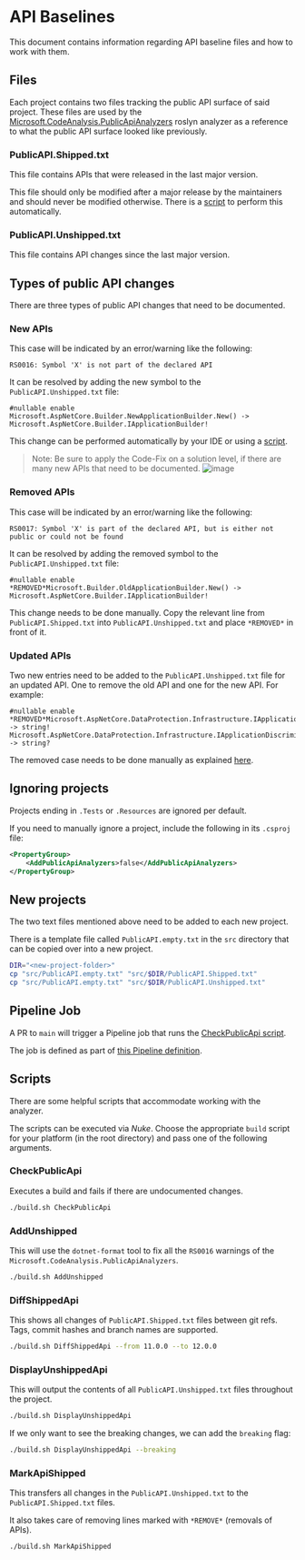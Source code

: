 # API Baselines

This document contains information regarding API baseline files and how to work with them.

## Files

Each project contains two files tracking the public API surface of said project. These files are used by the [Microsoft.CodeAnalysis.PublicApiAnalyzers](https://github.com/dotnet/roslyn-analyzers/blob/main/src/PublicApiAnalyzers) roslyn analyzer as a reference to what the public API surface looked like previously.

### PublicAPI.Shipped.txt

This file contains APIs that were released in the last major version.

This file should only be modified after a major release by the maintainers and should never be modified otherwise. There is a [script](#MarkApiShipped) to perform this automatically.

### PublicAPI.Unshipped.txt

This file contains API changes since the last major version.

## Types of public API changes

There are three types of public API changes that need to be documented.

### New APIs

This case will be indicated by an error/warning like the following:

```
RS0016: Symbol 'X' is not part of the declared API
```

It can be resolved by adding the new symbol to the `PublicAPI.Unshipped.txt` file:

```
#nullable enable
Microsoft.AspNetCore.Builder.NewApplicationBuilder.New() -> Microsoft.AspNetCore.Builder.IApplicationBuilder!
```

This change can be performed automatically by your IDE or using a [script](#AddUnshipped).

> Note: Be sure to apply the Code-Fix on a solution level, if there are many new APIs that need to be documented.
> ![image](https://user-images.githubusercontent.com/45513122/119241399-47bbbe80-bb56-11eb-9253-92e2878cd428.png)

### Removed APIs

This case will be indicated by an error/warning like the following:

```
RS0017: Symbol 'X' is part of the declared API, but is either not public or could not be found
```

It can be resolved by adding the removed symbol to the `PublicAPI.Unshipped.txt` file:

```
#nullable enable
*REMOVED*Microsoft.Builder.OldApplicationBuilder.New() -> Microsoft.AspNetCore.Builder.IApplicationBuilder!
```

This change needs to be done manually. Copy the relevant line from `PublicAPI.Shipped.txt` into `PublicAPI.Unshipped.txt` and place `*REMOVED*` in front of it.

### Updated APIs

Two new entries need to be added to the `PublicAPI.Unshipped.txt` file for an updated API. One to remove the old API and one for the new API. For example:

```
#nullable enable
*REMOVED*Microsoft.AspNetCore.DataProtection.Infrastructure.IApplicationDiscriminator.Discriminator.get -> string!
Microsoft.AspNetCore.DataProtection.Infrastructure.IApplicationDiscriminator.Discriminator.get -> string?
```

The removed case needs to be done manually as explained [here](#removed-apis).

## Ignoring projects

Projects ending in `.Tests` or `.Resources` are ignored per default.

If you need to manually ignore a project, include the following in its `.csproj` file:

```xml
<PropertyGroup>
    <AddPublicApiAnalyzers>false</AddPublicApiAnalyzers>
</PropertyGroup>
```

## New projects

The two text files mentioned above need to be added to each new project.

There is a template file called `PublicAPI.empty.txt` in the `src` directory that can be copied over into a new project.

```sh
DIR="<new-project-folder>"
cp "src/PublicAPI.empty.txt" "src/$DIR/PublicAPI.Shipped.txt"
cp "src/PublicAPI.empty.txt" "src/$DIR/PublicAPI.Unshipped.txt"
```

## Pipeline Job

A PR to `main` will trigger a Pipeline job that runs the [CheckPublicApi script](#CheckPublicApi).

The job is defined as part of [this Pipeline definition](./.github/workflows/check-public-api.yml).

## Scripts

There are some helpful scripts that accommodate working with the analyzer.

The scripts can be executed via _Nuke_. Choose the appropriate `build` script for your platform (in the root directory) and pass one of the following arguments.

### CheckPublicApi

Executes a build and fails if there are undocumented changes.

```bash
./build.sh CheckPublicApi
```

### AddUnshipped

This will use the `dotnet-format` tool to fix all the `RS0016` warnings of the `Microsoft.CodeAnalysis.PublicApiAnalyzers`.

```bash
./build.sh AddUnshipped
```

### DiffShippedApi

This shows all changes of `PublicAPI.Shipped.txt` files between git refs. Tags, commit hashes and branch names are supported.

```bash
./build.sh DiffShippedApi --from 11.0.0 --to 12.0.0
```

### DisplayUnshippedApi

This will output the contents of all `PublicAPI.Unshipped.txt` files throughout the project.

```bash
./build.sh DisplayUnshippedApi
```

If we only want to see the breaking changes, we can add the `breaking` flag:

```bash
./build.sh DisplayUnshippedApi --breaking
```

### MarkApiShipped

This transfers all changes in the `PublicAPI.Unshipped.txt` to the `PublicAPI.Shipped.txt` files.

It also takes care of removing lines marked with `*REMOVE*` (removals of APIs).

```bash
./build.sh MarkApiShipped
```
